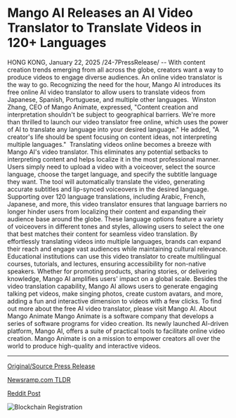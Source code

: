 # Mango AI Releases an AI Video Translator to Translate Videos in 120+ Languages

HONG KONG, January 22, 2025 /24-7PressRelease/ -- With content creation trends emerging from all across the globe, creators want a way to produce videos to engage diverse audiences. An online video translator is the way to go. Recognizing the need for the hour, Mango AI introduces its free online AI video translator to allow users to translate videos from Japanese, Spanish, Portuguese, and multiple other languages.   Winston Zhang, CEO of Mango Animate, expressed, "Content creation and interpretation shouldn't be subject to geographical barriers. We're more than thrilled to launch our video translator free online, which uses the power of AI to translate any language into your desired language." He added, "A creator's life should be spent focusing on content ideas, not interpreting multiple languages."   Translating videos online becomes a breeze with Mango AI's video translator. This eliminates any potential setbacks to interpreting content and helps localize it in the most professional manner. Users simply need to upload a video with a voiceover, select the source language, choose the target language, and specify the subtitle language they want. The tool will automatically translate the video, generating accurate subtitles and lip-synced voiceovers in the desired language.   Supporting over 120 language translations, including Arabic, French, Japanese, and more, this video translator ensures that language barriers no longer hinder users from localizing their content and expanding their audience base around the globe. These language options feature a variety of voiceovers in different tones and styles, allowing users to select the one that best matches their content for seamless video translation.  By effortlessly translating videos into multiple languages, brands can expand their reach and engage vast audiences while maintaining cultural relevance. Educational institutions can use this video translator to create multilingual courses, tutorials, and lectures, ensuring accessibility for non-native speakers. Whether for promoting products, sharing stories, or delivering knowledge, Mango AI amplifies users' impact on a global scale.  Besides the video translation capability, Mango AI allows users to generate engaging talking pet videos, make singing photos, create custom avatars, and more, adding a fun and interactive dimension to videos with a few clicks.  To find out more about the free AI video translator, please visit Mango AI.  About Mango Animate Mango Animate is a software company that develops a series of software programs for video creation. Its newly launched AI-driven platform, Mango AI, offers a suite of practical tools to facilitate online video creation. Mango Animate is on a mission to empower creators all over the world to produce high-quality and interactive videos. 

---

[Original/Source Press Release](https://www.24-7pressrelease.com/press-release/518628/mango-ai-releases-an-ai-video-translator-to-translate-videos-in-120-languages)
                    

[Newsramp.com TLDR](https://newsramp.com/curated-news/mango-ai-launches-free-online-ai-video-translator-to-break-language-barriers-and-expand-global-reach/66e8b6419c416f10b322ce7fa7018350) 

 



[Reddit Post](https://www.reddit.com/r/newsramp/comments/1i76gz4/mango_ai_launches_free_online_ai_video_translator/) 



![Blockchain Registration](https://cdn.newsramp.app/24-7PressRelease/qrcode/251/22/rubytcbg.webp)